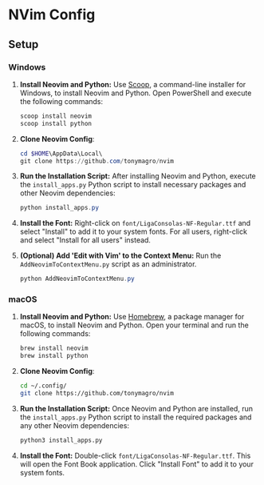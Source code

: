 # NVim Config

## Setup

### Windows

1. **Install Neovim and Python:** Use [Scoop](https://scoop.sh/), a command-line installer for Windows, to install Neovim and Python. Open PowerShell and execute the following commands:

   ```powershell
   scoop install neovim
   scoop install python
   ```

2. **Clone Neovim Config**:

   ```powershell
   cd $HOME\AppData\Local\
   git clone https://github.com/tonymagro/nvim
   ```

3. **Run the Installation Script:** After installing Neovim and Python, execute the `install_apps.py` Python script to install necessary packages and other Neovim dependencies:

   ```powershell
   python install_apps.py
   ```

4. **Install the Font:** Right-click on `font/LigaConsolas-NF-Regular.ttf` and select "Install" to add it to your system fonts. For all users, right-click and select "Install for all users" instead.

5. **(Optional) Add 'Edit with Vim' to the Context Menu:** Run the `AddNeovimToContextMenu.py` script as an administrator.

   ```powershell
   python AddNeovimToContextMenu.py
   ```

### macOS

1. **Install Neovim and Python:** Use [Homebrew](https://brew.sh/), a package manager for macOS, to install Neovim and Python. Open your terminal and run the following commands:

   ```sh
   brew install neovim
   brew install python
   ```

2. **Clone Neovim Config**:

   ```sh
   cd ~/.config/
   git clone https://github.com/tonymagro/nvim
   ```

3. **Run the Installation Script:** Once Neovim and Python are installed, run the `install_apps.py` Python script to install the required packages and any other Neovim dependencies:

   ```sh
   python3 install_apps.py
   ```

4. **Install the Font:** Double-click `font/LigaConsolas-NF-Regular.ttf`. This will open the Font Book application. Click "Install Font" to add it to your system fonts.
